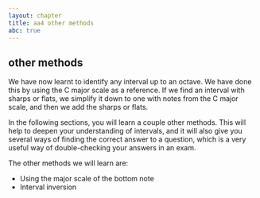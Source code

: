 ```yaml
---
layout: chapter
title: aa4 other methods
abc: true
---
```



## other methods 

We have now learnt to identify any interval up to an octave. 
We have done this by using the C major scale as a reference. 
If we find an interval with sharps or flats, we simplify it down to one with notes from the C major scale, and then we add the sharps or flats. 

In the following sections, you will learn a couple other methods. 
This will help to deepen your understanding of intervals, and it will also give you several ways of finding the correct answer to a question, which is a very useful way of double-checking your answers in an exam. 

The other methods we will learn are:  

- Using the major scale of the bottom note
- Interval inversion

